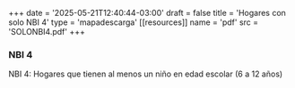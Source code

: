 +++
date = '2025-05-21T12:40:44-03:00'
draft = false
title = 'Hogares con solo NBI 4'
type = 'mapadescarga'
[[resources]]
    name = 'pdf'
    src = 'SOLONBI4.pdf'
+++

### NBI 4

NBI 4: Hogares que tienen al menos un niño en edad escolar (6 a 12 años)
